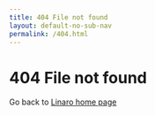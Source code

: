 ```yaml
---
title: 404 File not found
layout: default-no-sub-nav
permalink: /404.html
---
```

# 404 File not found
Go back to [Linaro home page](https://www.linaro.org)
